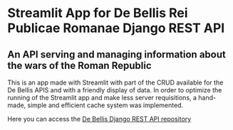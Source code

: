 # Streamlit App for De Bellis Rei Publicae Romanae Django REST API
## An API serving and managing information about the wars of the Roman Republic

This is an app made with Streamlit with part of the CRUD available for the De Bellis APIS and with a friendly display of data.
In order to optimize the running of the Streamlit app and make less server requisitions, a hand-made, simple and efficient cache system was implemented.

Here you can access the [De Bellis Django REST API repository](https://github.com/MarcoTonanni/bellis_api)
